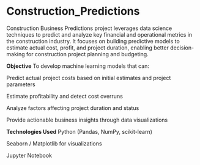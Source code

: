 # Construction_Predictions
Construction Business Predictions project leverages data science techniques to predict and analyze key financial and operational metrics in the construction industry. It focuses on building predictive models to estimate actual cost, profit, and project duration, enabling better decision-making for construction project planning and budgeting.

**Objective** 
To develop machine learning models that can:

Predict actual project costs based on initial estimates and project parameters

Estimate profitability and detect cost overruns

Analyze factors affecting project duration and status

Provide actionable business insights through data visualizations

**Technologies Used**
Python (Pandas, NumPy, scikit-learn)

Seaborn / Matplotlib for visualizations

Jupyter Notebook







